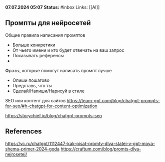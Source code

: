 **07.07.2024 05:07**
**Status:** #inbox 
Links: [[AI]]

## Промпты для нейросетей
Общие правила написания промптов
- Больше конкретики
- От чьего имени и кто будет отвечать на ваш запрос
- Показывать референсы
- 

Фразы, которые помогут написать промпт лучше
- Опиши пошагово
- Представь, что ты
- Сделай/Напиши/Нарисуй в стиле


SEO или контент для сайтов
https://team-gpt.com/blog/chatgpt-prompts-for-seo/#h-chatgpt-for-content-optimization

https://storychief.io/blog/chatgpt-prompts-seo


## References
https://vc.ru/chatgpt/1112447-kak-pisat-promty-dlya-statei-v-gpt-moya-shema-primer-2024-goda 
https://craftum.com/blog/promts-dlya-nejrosetej/